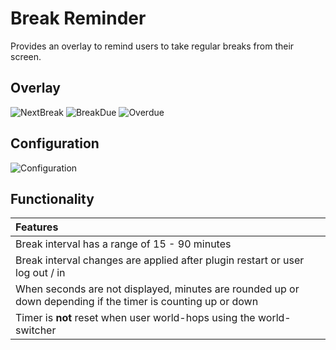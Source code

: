 # Break Reminder
Provides an overlay to remind users to take regular breaks from their screen.

## Overlay

![NextBreak](https://user-images.githubusercontent.com/34274877/151715371-7d952e6a-4a98-4d11-b217-5ca1df866386.png)
![BreakDue](https://user-images.githubusercontent.com/34274877/151715360-2f38c3a7-7f85-4b6e-b27f-5b381ed4078d.png)
![Overdue](https://user-images.githubusercontent.com/34274877/151715373-5926de4a-8861-43a4-98c4-7114c8b22afe.png)

## Configuration

![Configuration](https://user-images.githubusercontent.com/34274877/151715387-9287cf51-0247-4429-9438-bbbde0338648.png)

## Functionality

| Features      |
|:------------- |
| Break interval has a range of 15 - 90 minutes |
| Break interval changes are applied after plugin restart or user log out / in |
| When seconds are not displayed, minutes are rounded up or down depending if the timer is counting up or down |
| Timer is **not** reset when user world-hops using the world-switcher |
